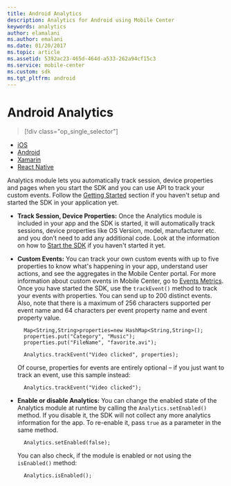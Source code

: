 ```yaml
---
title: Android Analytics
description: Analytics for Android using Mobile Center
keywords: analytics
author: elamalani
ms.author: emalani
ms.date: 01/20/2017
ms.topic: article
ms.assetid: 5392ac23-465d-464d-a533-262a94cf15c3
ms.service: mobile-center
ms.custom: sdk
ms.tgt_pltfrm: android
---
```


# Android Analytics

> [!div class="op_single_selector"]
- [iOS](ios.md)
- [Android](android.md)
- [Xamarin](xamarin.md)
- [React Native](react-native.md)

Analytics module lets you automatically track session, device properties and pages when you start the SDK and you can use API to track your custom events. Follow the [Getting Started](~/sdk/getting-started/android.md) section if you haven't setup and started the SDK in your application yet.

* **Track Session, Device Properties:**  Once the Analytics module is included in your app and the SDK is started, it will automatically track sessions, device properties like OS Version, model, manufacturer etc. and you don’t need to add any additional code.
    Look at the information on how to [Start the SDK](~/sdk/getting-started/android.md#3-start-the-sdk) if you haven't started it yet.

* **Custom Events:** You can track your own custom events with up to five properties to know what's happening in your app, understand user actions, and see the aggregates in the Mobile Center portal. For more information about custom events in Mobile Center, go to [Events Metrics](~/analytics/understand-events.md). Once you have started the SDK, use the `trackEvent()` method to track your events with properties. You can send up to 200 distinct events. Also, note that there is a maximum of 256 characters supported per event name and 64 characters per event property name and event property value.

        Map<String,String>properties=new HashMap<String,String>();
        properties.put("Category", "Music");
        properties.put("FileName", "favorite.avi");

        Analytics.trackEvent("Video clicked", properties);

    Of course, properties for events are entirely optional – if you just want to track an event, use this sample instead:


        Analytics.trackEvent("Video clicked");

* **Enable or disable Analytics:**  You can change the enabled state of the Analytics module at runtime by calling the `Analytics.setEnabled()` method. If you disable it, the SDK will not collect any more analytics information for the app. To re-enable it, pass `true` as a parameter in the same method.

        Analytics.setEnabled(false);

    You can also check, if the module is enabled or not using the `isEnabled()` method:

        Analytics.isEnabled();
